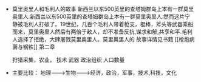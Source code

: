 - 莫里奥里人和毛利人的故事
  新西兰以东500英里的查塔姆群岛上本有一群莫里奥里人.新西兰以东500英里的查塔姆群岛上本有一群莫里奥里人.然而这片宁静被毛利人打破了。19世纪，几百个毛利人带着枪支，棍棒，斧头等武器乘船而来，莫里奥里人然后有两倍于敌人，却不准备反抗,谋求和解,共享和平.毛利人选择了拒绝，大肆屠戮莫里奥里人。莫里奥里人的
  故事详情见书籍 [[枪炮病菌与钢铁]] 第二章
  
  
  狩猎采集，农业，
  技术
  武器
  政治组织
  人口数量
- 主要比较：
  地理--->生物--->经济，政治，军事，技术,科技，文化